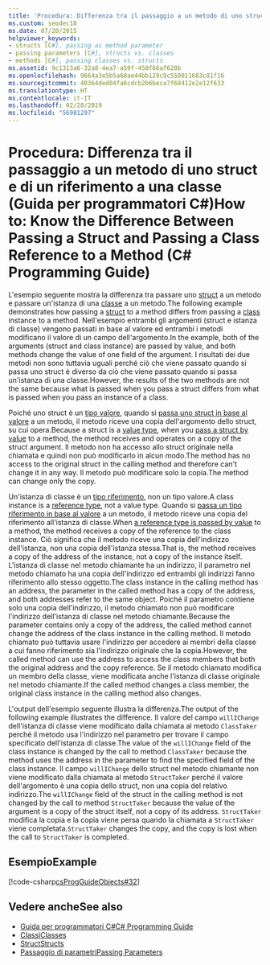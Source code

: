 ```yaml
---
title: 'Procedura: Differenza tra il passaggio a un metodo di uno struct e di un riferimento a una classe - Guida per programmatori C#'
ms.custom: seodec18
ms.date: 07/20/2015
helpviewer_keywords:
- structs [C#], passing as method parameter
- passing parameters [C#], structs vs. classes
- methods [C#], passing classes vs. structs
ms.assetid: 9c1313a6-32a8-4ea7-a59f-450f66af628b
ms.openlocfilehash: 9664a3e5b5a68ae44bb129c9c550011683c81f16
ms.sourcegitcommit: 40364ded04fa6cdcb2b6beca7f68412e2e12f633
ms.translationtype: HT
ms.contentlocale: it-IT
ms.lasthandoff: 02/28/2019
ms.locfileid: "56981297"
---
```

# <a name="how-to-know-the-difference-between-passing-a-struct-and-passing-a-class-reference-to-a-method-c-programming-guide"></a><span data-ttu-id="e560d-102">Procedura: Differenza tra il passaggio a un metodo di uno struct e di un riferimento a una classe (Guida per programmatori C#)</span><span class="sxs-lookup"><span data-stu-id="e560d-102">How to: Know the Difference Between Passing a Struct and Passing a Class Reference to a Method (C# Programming Guide)</span></span>
<span data-ttu-id="e560d-103">L'esempio seguente mostra la differenza tra passare uno [struct](../../../csharp/language-reference/keywords/struct.md) a un metodo e passare un'istanza di una [classe](../../../csharp/language-reference/keywords/class.md) a un metodo.</span><span class="sxs-lookup"><span data-stu-id="e560d-103">The following example demonstrates how passing a [struct](../../../csharp/language-reference/keywords/struct.md) to a method differs from passing a [class](../../../csharp/language-reference/keywords/class.md) instance to a method.</span></span> <span data-ttu-id="e560d-104">Nell'esempio entrambi gli argomenti (struct e istanza di classe) vengono passati in base al valore ed entrambi i metodi modificano il valore di un campo dell'argomento.</span><span class="sxs-lookup"><span data-stu-id="e560d-104">In the example, both of the arguments (struct and class instance) are passed by value, and both methods change the value of one field of the argument.</span></span> <span data-ttu-id="e560d-105">I risultati dei due metodi non sono tuttavia uguali perché ciò che viene passato quando si passa uno struct è diverso da ciò che viene passato quando si passa un'istanza di una classe.</span><span class="sxs-lookup"><span data-stu-id="e560d-105">However, the results of the two methods are not the same because what is passed when you pass a struct differs from what is passed when you pass an instance of a class.</span></span>  
  
 <span data-ttu-id="e560d-106">Poiché uno struct è un [tipo valore](../../../csharp/language-reference/keywords/value-types.md), quando si [passa uno struct in base al valore](../../../csharp/programming-guide/classes-and-structs/passing-value-type-parameters.md) a un metodo, il metodo riceve una copia dell'argomento dello struct, su cui opera.</span><span class="sxs-lookup"><span data-stu-id="e560d-106">Because a struct is a [value type](../../../csharp/language-reference/keywords/value-types.md), when you [pass a struct by value](../../../csharp/programming-guide/classes-and-structs/passing-value-type-parameters.md) to a method, the method receives and operates on a copy of the struct argument.</span></span> <span data-ttu-id="e560d-107">Il metodo non ha accesso allo struct originale nella chiamata e quindi non può modificarlo in alcun modo.</span><span class="sxs-lookup"><span data-stu-id="e560d-107">The method has no access to the original struct in the calling method and therefore can't change it in any way.</span></span> <span data-ttu-id="e560d-108">Il metodo può modificare solo la copia.</span><span class="sxs-lookup"><span data-stu-id="e560d-108">The method can change only the copy.</span></span>  
  
 <span data-ttu-id="e560d-109">Un'istanza di classe è un [tipo riferimento](../../../csharp/language-reference/keywords/reference-types.md), non un tipo valore.</span><span class="sxs-lookup"><span data-stu-id="e560d-109">A class instance is a [reference type](../../../csharp/language-reference/keywords/reference-types.md), not a value type.</span></span> <span data-ttu-id="e560d-110">Quando si [passa un tipo riferimento in base al valore](../../../csharp/programming-guide/classes-and-structs/passing-reference-type-parameters.md) a un metodo, il metodo riceve una copia del riferimento all'istanza di classe.</span><span class="sxs-lookup"><span data-stu-id="e560d-110">When [a reference type is passed by value](../../../csharp/programming-guide/classes-and-structs/passing-reference-type-parameters.md) to a method, the method receives a copy of the reference to the class instance.</span></span> <span data-ttu-id="e560d-111">Ciò significa che il metodo riceve una copia dell'indirizzo dell'istanza, non una copia dell'istanza stessa.</span><span class="sxs-lookup"><span data-stu-id="e560d-111">That is, the method receives a copy of the address of the instance, not a copy of the instance itself.</span></span> <span data-ttu-id="e560d-112">L'istanza di classe nel metodo chiamante ha un indirizzo, il parametro nel metodo chiamato ha una copia dell'indirizzo ed entrambi gli indirizzi fanno riferimento allo stesso oggetto.</span><span class="sxs-lookup"><span data-stu-id="e560d-112">The class instance in the calling method has an address, the parameter in the called method has a copy of the address, and both addresses refer to the same object.</span></span> <span data-ttu-id="e560d-113">Poiché il parametro contiene solo una copia dell'indirizzo, il metodo chiamato non può modificare l'indirizzo dell'istanza di classe nel metodo chiamante.</span><span class="sxs-lookup"><span data-stu-id="e560d-113">Because the parameter contains only a copy of the address, the called method cannot change the address of the class instance in the calling method.</span></span> <span data-ttu-id="e560d-114">Il metodo chiamato può tuttavia usare l'indirizzo per accedere ai membri della classe a cui fanno riferimento sia l'indirizzo originale che la copia.</span><span class="sxs-lookup"><span data-stu-id="e560d-114">However, the called method can use the address to access the class members that both the original address and the copy reference.</span></span> <span data-ttu-id="e560d-115">Se il metodo chiamato modifica un membro della classe, viene modificata anche l'istanza di classe originale nel metodo chiamante.</span><span class="sxs-lookup"><span data-stu-id="e560d-115">If the called method changes a class member, the original class instance in the calling method also changes.</span></span>  
  
 <span data-ttu-id="e560d-116">L'output dell'esempio seguente illustra la differenza.</span><span class="sxs-lookup"><span data-stu-id="e560d-116">The output of the following example illustrates the difference.</span></span> <span data-ttu-id="e560d-117">Il valore del campo `willIChange` dell'istanza di classe viene modificato dalla chiamata al metodo `ClassTaker` perché il metodo usa l'indirizzo nel parametro per trovare il campo specificato dell'istanza di classe.</span><span class="sxs-lookup"><span data-stu-id="e560d-117">The value of the `willIChange` field of the class instance is changed by the call to method `ClassTaker` because the method uses the address in the parameter to find the specified field of the class instance.</span></span> <span data-ttu-id="e560d-118">Il campo `willIChange` dello struct nel metodo chiamante non viene modificato dalla chiamata al metodo `StructTaker` perché il valore dell'argomento è una copia dello struct, non una copia del relativo indirizzo.</span><span class="sxs-lookup"><span data-stu-id="e560d-118">The `willIChange` field of the struct in the calling method is not changed by the call to method `StructTaker` because the value of the argument is a copy of the struct itself, not a copy of its address.</span></span> <span data-ttu-id="e560d-119">`StructTaker` modifica la copia e la copia viene persa quando la chiamata a `StructTaker` viene completata.</span><span class="sxs-lookup"><span data-stu-id="e560d-119">`StructTaker` changes the copy, and the copy is lost when the call to `StructTaker` is completed.</span></span>  
  
## <a name="example"></a><span data-ttu-id="e560d-120">Esempio</span><span class="sxs-lookup"><span data-stu-id="e560d-120">Example</span></span>  
 [!code-csharp[csProgGuideObjects#32](~/samples/snippets/csharp/VS_Snippets_VBCSharp/csProgGuideObjects/CS/Objects.cs#32)]  
  
## <a name="see-also"></a><span data-ttu-id="e560d-121">Vedere anche</span><span class="sxs-lookup"><span data-stu-id="e560d-121">See also</span></span>

- [<span data-ttu-id="e560d-122">Guida per programmatori C#</span><span class="sxs-lookup"><span data-stu-id="e560d-122">C# Programming Guide</span></span>](../../../csharp/programming-guide/index.md)
- [<span data-ttu-id="e560d-123">Classi</span><span class="sxs-lookup"><span data-stu-id="e560d-123">Classes</span></span>](../../../csharp/programming-guide/classes-and-structs/classes.md)
- [<span data-ttu-id="e560d-124">Struct</span><span class="sxs-lookup"><span data-stu-id="e560d-124">Structs</span></span>](../../../csharp/programming-guide/classes-and-structs/structs.md)
- [<span data-ttu-id="e560d-125">Passaggio di parametri</span><span class="sxs-lookup"><span data-stu-id="e560d-125">Passing Parameters</span></span>](../../../csharp/programming-guide/classes-and-structs/passing-parameters.md)
